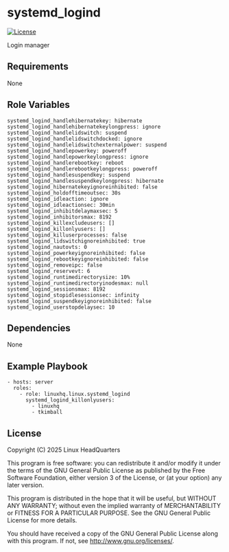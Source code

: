 # systemd\_logind

[![License](https://img.shields.io/badge/license-GPLv3-lightgreen)](https://www.gnu.org/licenses/gpl-3.0.en.html#license-text)

Login manager

## Requirements

None

## Role Variables

    systemd_logind_handlehibernatekey: hibernate
    systemd_logind_handlehibernatekeylongpress: ignore
    systemd_logind_handlelidswitch: suspend
    systemd_logind_handlelidswitchdocked: ignore
    systemd_logind_handlelidswitchexternalpower: suspend
    systemd_logind_handlepowerkey: poweroff
    systemd_logind_handlepowerkeylongpress: ignore
    systemd_logind_handlerebootkey: reboot
    systemd_logind_handlerebootkeylongpress: poweroff
    systemd_logind_handlesuspendkey: suspend
    systemd_logind_handlesuspendkeylongpress: hibernate
    systemd_logind_hibernatekeyignoreinhibited: false
    systemd_logind_holdofftimeoutsec: 30s
    systemd_logind_idleaction: ignore
    systemd_logind_idleactionsec: 30min
    systemd_logind_inhibitdelaymaxsec: 5
    systemd_logind_inhibitorsmax: 8192
    systemd_logind_killexcludeusers: []
    systemd_logind_killonlyusers: []
    systemd_logind_killuserprocesses: false
    systemd_logind_lidswitchignoreinhibited: true
    systemd_logind_nautovts: 0
    systemd_logind_powerkeyignoreinhibited: false
    systemd_logind_rebootkeyignoreinhibited: false
    systemd_logind_removeipc: false
    systemd_logind_reservevt: 6
    systemd_logind_runtimedirectorysize: 10%
    systemd_logind_runtimedirectoryinodesmax: null
    systemd_logind_sessionsmax: 8192
    systemd_logind_stopidlesessionsec: infinity
    systemd_logind_suspendkeyignoreinhibited: false
    systemd_logind_userstopdelaysec: 10

## Dependencies

None

## Example Playbook

    - hosts: server
      roles:
        - role: linuxhq.linux.systemd_logind
          systemd_logind_killonlyusers:
            - linuxhq
            - tkimball

## License

Copyright (C) 2025 Linux HeadQuarters

This program is free software: you can redistribute it and/or modify
it under the terms of the GNU General Public License as published by
the Free Software Foundation, either version 3 of the License, or
(at your option) any later version.

This program is distributed in the hope that it will be useful,
but WITHOUT ANY WARRANTY; without even the implied warranty of
MERCHANTABILITY or FITNESS FOR A PARTICULAR PURPOSE. See the
GNU General Public License for more details.

You should have received a copy of the GNU General Public License
along with this program. If not, see <http://www.gnu.org/licenses/>.
